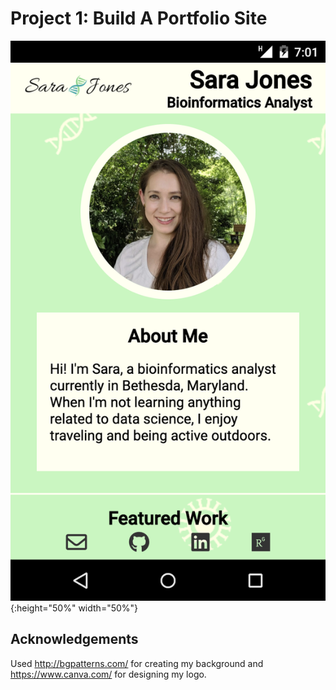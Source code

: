 # Project 1: Build A Portfolio Site

![image](https://github.com/jonessarae/front_end_web_developer_projects/blob/master/build_a_portfolio_site/porfolio.png) {:height="50%" width="50%"}


## Acknowledgements

Used http://bgpatterns.com/ for creating my background and https://www.canva.com/ for designing my logo. 
